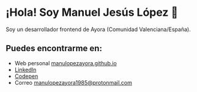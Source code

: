 # ¡Hola! Soy Manuel Jesús López 👋

Soy un desarrollador frontend de Ayora (Comunidad Valenciana/España).

## Puedes encontrarme en:

- Web personal [manulopezayora.github.io](https://manulopezayora.github.io/portfolio)
- [LinkedIn](https://www.linkedin.com/in/manulopezayora/)
- [Codepen](https://codepen.io/manueljesuslopez)
- Correo [manulopezayora1985@protonmail.com](mailto:manulopezayora1985@protonmail.com)
